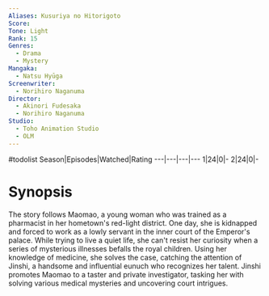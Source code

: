 ```yaml
---
Aliases: Kusuriya no Hitorigoto
Score:
Tone: Light
Rank: 15
Genres:
  - Drama
  - Mystery
Mangaka:
  - Natsu Hyūga
Screenwriter:
  - Norihiro Naganuma
Director:
  - Akinori Fudesaka
  - Norihiro Naganuma
Studio:
  - Toho Animation Studio
  - OLM
---
```

#todolist
Season|Episodes|Watched|Rating
---|---|---|---
1|24|0|-
2|24|0|-

# Synopsis
The story follows Maomao, a young woman who was trained as a pharmacist in her hometown's red-light district. One day, she is kidnapped and forced to work as a lowly servant in the inner court of the Emperor's palace. While trying to live a quiet life, she can't resist her curiosity when a series of mysterious illnesses befalls the royal children. Using her knowledge of medicine, she solves the case, catching the attention of Jinshi, a handsome and influential eunuch who recognizes her talent. Jinshi promotes Maomao to a taster and private investigator, tasking her with solving various medical mysteries and uncovering court intrigues.
